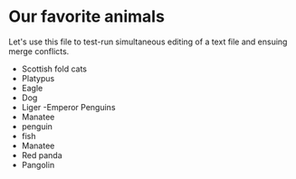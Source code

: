 # Our favorite animals

Let's use this file to test-run simultaneous editing of a text file and ensuing merge conflicts.

- Scottish fold cats
- Platypus
- Eagle
- Dog
- Liger
-Emperor Penguins
- Manatee
- penguin
- fish
- Manatee
- Red panda
- Pangolin

